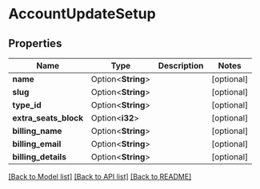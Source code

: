 # AccountUpdateSetup

## Properties

Name | Type | Description | Notes
------------ | ------------- | ------------- | -------------
**name** | Option<**String**> |  | [optional]
**slug** | Option<**String**> |  | [optional]
**type_id** | Option<**String**> |  | [optional]
**extra_seats_block** | Option<**i32**> |  | [optional]
**billing_name** | Option<**String**> |  | [optional]
**billing_email** | Option<**String**> |  | [optional]
**billing_details** | Option<**String**> |  | [optional]

[[Back to Model list]](../README.md#documentation-for-models) [[Back to API list]](../README.md#documentation-for-api-endpoints) [[Back to README]](../README.md)


